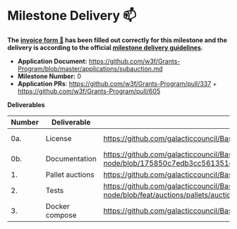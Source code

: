 # Milestone Delivery :mailbox:

**The [invoice form :pencil:](https://docs.google.com/forms/d/e/1FAIpQLSfmNYaoCgrxyhzgoKQ0ynQvnNRoTmgApz9NrMp-hd8mhIiO0A/viewform) has been filled out correctly for this milestone and the delivery is according to the official [milestone delivery guidelines](https://github.com/w3f/Grants-Program/blob/master/docs/milestone-deliverables-guidelines.md).**  

* **Application Document:** https://github.com/w3f/Grants-Program/blob/master/applications/subauction.md
* **Milestone Number:** 0
* **Application PRs**: https://github.com/w3f/Grants-Program/pull/337 + https://github.com/w3f/Grants-Program/pull/605

**Deliverables**

| Number | Deliverable | Link | Notes |
| ------------- | ------------- | ------------- |------------- |
| 0a. | License | https://github.com/galacticcouncil/Basilisk-node/blob/feat/auctions/LICENSE | Apache 2.0 |
| 0b. | Documentation | https://github.com/galacticcouncil/Basilisk-node/blob/175850c7edb3cc561351e9f68255c89cadf09634/pallets/auctions/src/lib.rs#L21 | inline |
| 1. | Pallet auctions |https://github.com/galacticcouncil/Basilisk-node/tree/feat/auctions| | 
| 2. | Tests | https://github.com/galacticcouncil/Basilisk-node/blob/feat/auctions/pallets/auctions/src/tests.rs | |
| 3. | Docker compose | https://github.com/galacticcouncil/Basilisk-node/blob/master/docker-compose.yml | 
